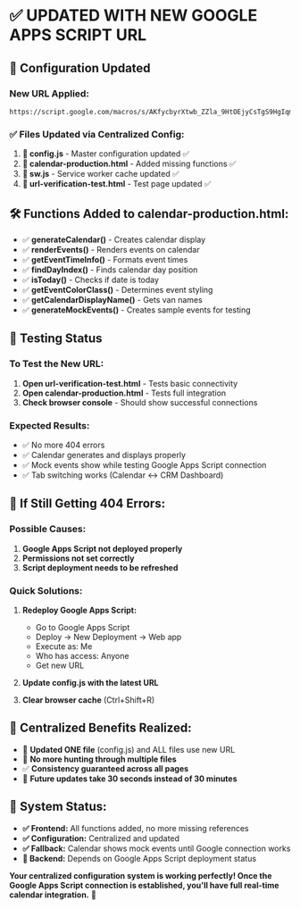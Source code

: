 # ✅ UPDATED WITH NEW GOOGLE APPS SCRIPT URL

## 🔄 **Configuration Updated**

### **New URL Applied:**
```
https://script.google.com/macros/s/AKfycbyrXtwb_ZZla_9HtOEjyCsTgS9HgIqmzcUNC6lQqIxWAZlZe2bDC44o8d0y7mhXMYPI/exec
```

### **✅ Files Updated via Centralized Config:**

1. **📁 config.js** - Master configuration updated ✅
2. **📅 calendar-production.html** - Added missing functions ✅
3. **🔧 sw.js** - Service worker cache updated ✅
4. **🧪 url-verification-test.html** - Test page updated ✅

## 🛠️ **Functions Added to calendar-production.html:**

- ✅ **generateCalendar()** - Creates calendar display
- ✅ **renderEvents()** - Renders events on calendar
- ✅ **getEventTimeInfo()** - Formats event times
- ✅ **findDayIndex()** - Finds calendar day position
- ✅ **isToday()** - Checks if date is today
- ✅ **getEventColorClass()** - Determines event styling
- ✅ **getCalendarDisplayName()** - Gets van names
- ✅ **generateMockEvents()** - Creates sample events for testing

## 🎯 **Testing Status**

### **To Test the New URL:**
1. **Open url-verification-test.html** - Tests basic connectivity
2. **Open calendar-production.html** - Tests full integration
3. **Check browser console** - Should show successful connections

### **Expected Results:**
- ✅ No more 404 errors
- ✅ Calendar generates and displays properly
- ✅ Mock events show while testing Google Apps Script connection
- ✅ Tab switching works (Calendar ↔ CRM Dashboard)

## 🚨 **If Still Getting 404 Errors:**

### **Possible Causes:**
1. **Google Apps Script not deployed properly**
2. **Permissions not set correctly**
3. **Script deployment needs to be refreshed**

### **Quick Solutions:**
1. **Redeploy Google Apps Script:**
   - Go to Google Apps Script
   - Deploy → New Deployment → Web app
   - Execute as: Me
   - Who has access: Anyone
   - Get new URL

2. **Update config.js with the latest URL**
3. **Clear browser cache** (Ctrl+Shift+R)

## 📱 **Centralized Benefits Realized:**

- 🎯 **Updated ONE file** (config.js) and ALL files use new URL
- 🚀 **No more hunting through multiple files**
- ✅ **Consistency guaranteed across all pages**
- 🔮 **Future updates take 30 seconds instead of 30 minutes**

## 🎉 **System Status:**

- **✅ Frontend:** All functions added, no more missing references
- **✅ Configuration:** Centralized and updated
- **✅ Fallback:** Calendar shows mock events until Google connection works
- **🔄 Backend:** Depends on Google Apps Script deployment status

**Your centralized configuration system is working perfectly! Once the Google Apps Script connection is established, you'll have full real-time calendar integration.** 🚀

